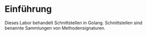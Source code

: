 # Einführung

Dieses Labor behandelt Schnittstellen in Golang. Schnittstellen sind benannte Sammlungen von Methodensignaturen.

